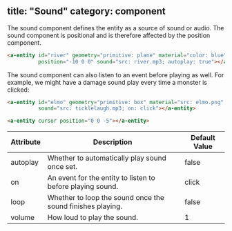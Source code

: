 title: "Sound"
category: component
---

The sound component defines the entity as a source of sound or audio. The sound
component is positional and is therefore affected by the position component.

```html
<a-entity id="river" geometry="primitive: plane" material="color: blue"
          position="-10 0 0" sound="src: river.mp3; autoplay: true"></a-entity>
```

The sound component can also listen to an event before playing as well. For
example, we might have a damage sound play every time a monster is clicked:

```html
<a-entity id="elmo" geometry="primitive: box" material="src: elmo.png"
          sound="src: ticklelaugh.mp3; on: click"></a-entity>

<a-entity cursor position="0 0 -5"></a-entity>
```

| Attribute | Description                                                     | Default Value |
|-----------|-----------------------------------------------------------------|---------------|
| autoplay  | Whether to automatically play sound once set.                   | false         |
| on        | An event for the entity to listen to before playing sound.      | click         |
| loop      | Whether to loop the sound once the sound finishes playing.      | false         |
| volume    | How loud to play the sound.                                     | 1             |
